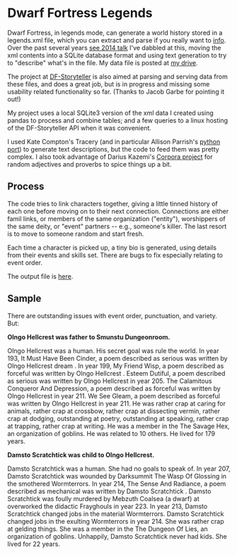 
# Dwarf Fortress Legends

Dwarf Fortress, in legends mode, can generate a world history stored in a legends.xml file, which you can extract and parse if you really want to [info](https://dwarffortresswiki.org/index.php/DF2014:Legends).  Over the past several years [see 2014 talk](https://www2.slideshare.net/arnicas/mining-someone-elses-magic-world-dwarf-fortress-story-generation) I've dabbled at this, moving the xml contents into a SQLite database format and using text generation to try to "describe" what's in the file.  My data file is posted at [my drive](https://drive.google.com/file/d/1xQjFVABP10uVskEpkEuOWUa-LWt4L9Xo/view?usp=sharing). 

The project at [DF-Storyteller]( https://gitlab.com/df_storyteller/df-storyteller) is also aimed at parsing and serving data from these files, and does a great job, but is in progress and missing some usability related functionality so far. (Thanks to Jacob Garbe for pointing it out!)

My project uses a local SQLite3 version of the xml data I created using pandas to process and combine tables; and a few queries to a linux hosting of the DF-Storyteller API when it was convenient.

I used Kate Compton's Tracery (and in particular Allison Parrish's [python port](https://github.com/aparrish/pytracery)) to generate text descriptions, but the code to feed them was pretty complex.  I also took advantage of Darius Kazemi's [Corpora project](https://github.com/dariusk/corpora) for random adjectives and proverbs to spice things up a bit.

## Process

The code tries to link characters together, giving a little tinned history of each one before moving on to their next connection.  Connections are either famil links, or members of the same organization ("entity"), worshippers of the same deity, or "event" partners -- e.g., someone's killer.  The last resort is to move to someone random and start fresh.

Each time a character is picked up, a tiny bio is generated, using details from their events and skills set.  There are bugs to fix especially relating to event order.

The output file is [here](https://github.com/arnicas/nano-genmo-2020-dwarves/blob/master/output_v1.md).


## Sample

There are outstanding issues with event order, punctuation, and variety. But:

**Olngo Hellcrest was father to Smunstu Dungeonroom.**

Olngo Hellcrest was a human. His secret goal was rule the world. In year 193, It Must Have Been Cinder, a poem described as serious was written by Olngo Hellcrest dream . In year 199, My Friend Wisp, a poem described as forceful was written by Olngo Hellcrest . Esteem Dutiful, a poem described as serious was written by Olngo Hellcrest in year 205. The Calamitous Conqueror And Depression, a poem described as forceful was written by Olngo Hellcrest in year 211. We See Gleam, a poem described as forceful was written by Olngo Hellcrest in year 211. He was rather crap at caring for animals, rather crap at crossbow, rather crap at dissecting vermin, rather crap at dodging, outstanding at poetry, outstanding at speaking, rather crap at trapping, rather crap at writing. He was a member in the The Savage Hex, an organization of goblins. He was related to 10 others. He lived for 179 years.

**Damsto Scratchtick was child to Olngo Hellcrest.**

Damsto Scratchtick was a human. She had no goals to speak of. In year 207, Damsto Scratchtick was wounded by Darksummit The Wasp Of Glossing in the smothered Wormterrors. In year 214, The Sense And Radiance, a poem described as mechanical was written by Damsto Scratchtick . Damsto Scratchtick was foully murdered by Mebzuth Coalsea (a dwarf) at overworked the didactic Frayghouls in year 223. In year 213, Damsto Scratchtick changed jobs in the material Wormterrors. Damsto Scratchtick changed jobs in the exulting Wormterrors in year 214. She was rather crap at gelding things. She was a member in the The Dungeon Of Lies, an organization of goblins. Unhappily, Damsto Scratchtick never had kids. She lived for 22 years.